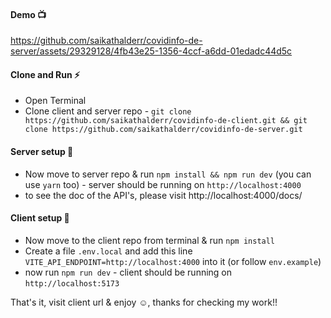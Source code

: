 #### Demo 📺

https://github.com/saikathalderr/covidinfo-de-server/assets/29329128/4fb43e25-1356-4ccf-a6dd-01edadc44d5c

#### Clone and Run ⚡️
 - Open Terminal
 -  Clone client and server repo
		 - `git clone https://github.com/saikathalderr/covidinfo-de-client.git && git clone https://github.com/saikathalderr/covidinfo-de-server.git`

#### Server setup 🧠
 - Now move to server repo & run `npm install && npm run dev` (you can use `yarn` too) - server should be running on `http://localhost:4000`
 - to see the doc of the API's, please visit http://localhost:4000/docs/

#### Client setup 🌈
- Now move to the client repo from terminal & run  `npm install`
- Create a file `.env.local` and add this line `VITE_API_ENDPOINT=http://localhost:4000` into it (or follow `env.example`)
- now run `npm run dev` - client should be running on `http://localhost:5173`

That's it, visit client url & enjoy ☺️, thanks for checking my work!!
